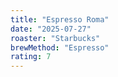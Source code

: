 ```yaml
---
title: "Espresso Roma"
date: "2025-07-27"
roaster: "Starbucks"
brewMethod: "Espresso"
rating: 7
---
```

